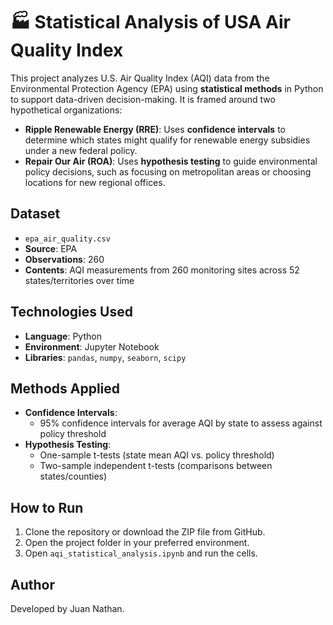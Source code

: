 # 🏭 Statistical Analysis of USA Air Quality Index  

This project analyzes U.S. Air Quality Index (AQI) data from the Environmental Protection Agency (EPA) using **statistical methods** in Python to support data-driven decision-making. It is framed around two hypothetical organizations:  

- **Ripple Renewable Energy (RRE)**: Uses **confidence intervals** to determine which states might qualify for renewable energy subsidies under a new federal policy.  
- **Repair Our Air (ROA)**: Uses **hypothesis testing** to guide environmental policy decisions, such as focusing on metropolitan areas or choosing locations for new regional offices.  

## Dataset

- `epa_air_quality.csv`
- **Source**: EPA
- **Observations**: 260
- **Contents**: AQI measurements from 260 monitoring sites across 52 states/territories over time

## Technologies Used

- **Language**: Python
- **Environment**: Jupyter Notebook
- **Libraries**: `pandas`, `numpy`, `seaborn`, `scipy`

## Methods Applied

- **Confidence Intervals**:
  - 95% confidence intervals for average AQI by state to assess against policy threshold
- **Hypothesis Testing**:
  - One-sample t-tests (state mean AQI vs. policy threshold)  
  - Two-sample independent t-tests (comparisons between states/counties)
 
## How to Run

1. Clone the repository or download the ZIP file from GitHub.
2. Open the project folder in your preferred environment.
3. Open `aqi_statistical_analysis.ipynb` and run the cells.

## Author

Developed by Juan Nathan.
